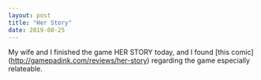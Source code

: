 ```yaml
---
layout: post
title: "Her Story"
date: 2019-08-25    
---
```


My wife and I finished the game HER STORY today, and I found [this comic] (http://gamepadink.com/reviews/her-story) regarding the game especially relateable. 
